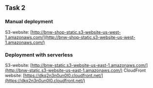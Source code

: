 ## Task 2
### Manual deployment
S3-website: [http://bnw-shop-static.s3-website-us-west-1.amazonaws.com/](http://bnw-shop-static.s3-website-us-west-1.amazonaws.com/)
### Deployment with serverless
S3-website: [http://bnw-static.s3-website-us-east-1.amazonaws.com/](http://bnw-static.s3-website-us-east-1.amazonaws.com/)
CloudFront website: [https://dkq2n3n0un0l0.cloudfront.net/](https://dkq2n3n0un0l0.cloudfront.net/)
